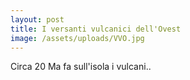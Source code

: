 ```yaml
---
layout: post
title: I versanti vulcanici dell'Ovest
image: /assets/uploads/VVO.jpg
---
```

Circa 20 Ma fa sull'isola i vulcani..
